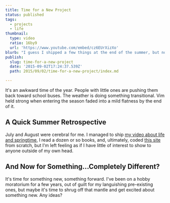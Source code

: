 ```yaml
---
title: Time for a New Project
status: published
tags:
  - projects
  - life
thumbnail:
  type: video
  ratio: 16by9
  url: 'https://www.youtube.com/embed/cz6EUrXizXo'
blurb: "I guess I shipped a few things at the end of the summer, but now it's time to find the next biggish thing. Will I be able to emerge from the inspirational doldrums?"
publish:
  slug: time-for-a-new-project
  date: '2015-09-02T17:24:37.539Z'
  path: 2015/09/02/time-for-a-new-project/index.md

---
```


It's an awkward time of the year. People with little ones are pushing them back toward school buses. The weather is doing something transitional. Vim held strong when entering the season faded into a mild flatness by the end of it.

## A Quick Summer Retrospective

July and August were cerebral for me. I managed to ship [my video about life and springtime](https://www.youtube.com/watch?v=cz6EUrXizXo), I read a dozen or so books, and, ultimately, coded [this site](http://www.lyza.com) from scratch, but I'm left feeling as if I have little of interest to show to anyone outside of my own head.

## And Now for Something...Completely Different?

It's time for something new, something forward. I've been on a hobby moratorium for a few years, out of guilt for my languishing pre-existing ones, but maybe it's time to shrug off that mantle and get excited about something new. Any ideas?
